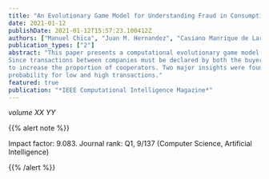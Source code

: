 ```yaml
---
title: "An Evolutionary Game Model for Understanding Fraud in Consumption Taxes"
date: 2021-01-12
publishDate: 2021-01-12T15:57:23.100412Z
authors: ["Manuel Chica", "Juan M. Hernandez", "Casiano Manrique de Lara Penate", "Raymond Chiong"]
publication_types: ["2"]
abstract: "This paper presents a computational evolutionary game model to study and understand fraud dynamics in the consumption tax system. Players are cooperators if they correctly declare their value added tax (VAT), and are defectors otherwise. Each player's payoff is influenced by the amount evaded and the subjective probability of being inspected by tax authorities.
Since transactions between companies must be declared by both the buyer and seller, a strategy adopted by one influences the other's payoff. We study the model with a well-mixed population and different scale-free networks. Model parameters were calibrated using real-world data of VAT declarations by businesses registered in the Canary Islands region of Spain. We analyzed several scenarios of audit probabilities for high and low transactions and their prevalence in the population, as well as social rewards and penalties to find the most efficient policy
to increase the proportion of cooperators. Two major insights were found. First, increasing the subjective audit probability for low transactions is more efficient than increasing this probability for high transactions. Second, favoring social rewards for cooperators or alternative penalties for defectors can be effective policies, but their success depends on the distribution of the audit
probability for low and high transactions."
featured: true
publication: "*IEEE Computational Intelligence Magazine*"
---
```



_volume XX YY_


{{% alert note %}}

Impact factor: 9.083. Journal rank: Q1, 9/137 (Computer Science, Artificial Intelligence)

{{% /alert %}}

